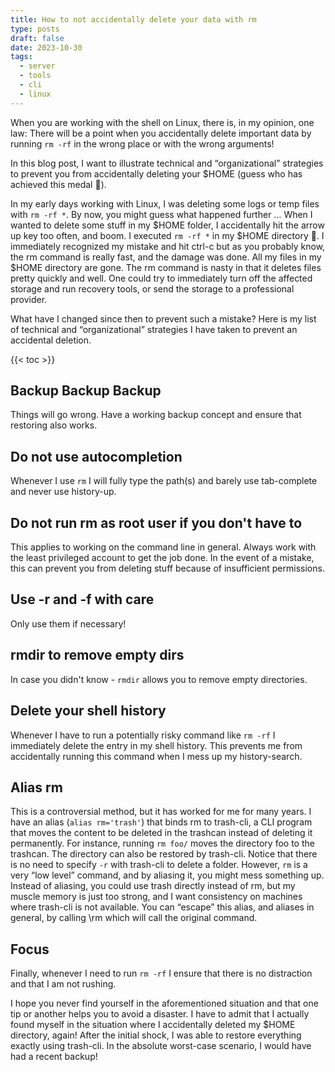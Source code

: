 ```yaml
---
title: How to not accidentally delete your data with rm
type: posts
draft: false
date: 2023-10-30
tags:
  - server
  - tools
  - cli
  - linux
---
```


When you are working with the shell on Linux, there is, in my opinion, one law: There will be a point when you accidentally delete important data by running `rm -rf` in the wrong place or with the wrong arguments!

In this blog post, I want to illustrate technical and “organizational” strategies to prevent you from accidentally deleting your $HOME (guess who has achieved this medal 🙈).

<!--more-->

In my early days working with Linux, I was deleting some logs or temp files with `rm -rf *`. By now, you might guess what happened further … When I wanted to delete some stuff in my $HOME folder, I accidentally hit the arrow up key too often, and boom. I executed `rm -rf *` in my $HOME directory 🤯. I immediately recognized my mistake and hit ctrl-c but as you probably know, the rm command is really fast, and the damage was done. All my files in my $HOME directory are gone. The rm command is nasty in that it deletes files pretty quickly and well. One could try to immediately turn off the affected storage and run recovery tools, or send the storage to a professional provider.

What have I changed since then to prevent such a mistake? Here is my list of technical and “organizational” strategies I have taken to prevent an accidental deletion.

{{< toc >}}

## Backup Backup Backup

Things will go wrong. Have a working backup concept and ensure that restoring also works.

## Do not use autocompletion

Whenever I use `rm` I will fully type the path(s) and barely use tab-complete and never use history-up.

## Do not run rm as root user if you don't have to

This applies to working on the command line in general. Always work with the least privileged account to get the job done. In the event of a mistake, this can prevent you from deleting stuff because of insufficient permissions.

## Use -r and -f with care

Only use them if necessary!

## rmdir to remove empty dirs

In case you didn't know - `rmdir` allows you to remove empty directories.

## Delete your shell history

Whenever I have to run a potentially risky command like `rm -rf` I immediately delete the entry in my shell history. This prevents me from accidentally running this command when I mess up my history-search.

## Alias rm

This is a controversial method, but it has worked for me for many years. I have an alias (`alias rm='trash'`) that binds rm to trash-cli, a CLI program that moves the content to be deleted in the trashcan instead of deleting it permanently. For instance, running `rm foo/` moves the directory foo to the trashcan. The directory can also be restored by trash-cli. Notice that there is no need to specify `-r` with trash-cli to delete a folder. However, `rm` is a very “low level” command, and by aliasing it, you might mess something up. Instead of aliasing, you could use trash directly instead of rm, but my muscle memory is just too strong, and I want consistency on machines where trash-cli is not available. You can “escape” this alias, and aliases in general, by calling \rm which will call the original command.

## Focus

Finally, whenever I need to run `rm -rf` I ensure that there is no distraction and that I am not rushing.

I hope you never find yourself in the aforementioned situation and that one tip or another helps you to avoid a disaster. I have to admit that I actually found myself in the situation where I accidentally deleted my $HOME directory, again! After the initial shock, I was able to restore everything exactly using trash-cli. In the absolute worst-case scenario, I would have had a recent backup!
